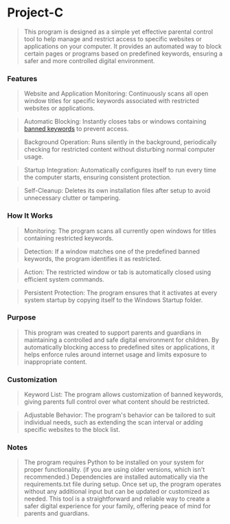 # Project-C
> This program is designed as a simple yet effective parental control tool to help manage and restrict access to specific websites or applications on your computer. It provides an automated way to block certain pages or programs based on predefined keywords, ensuring a safer and more controlled digital environment.

### Features
> Website and Application Monitoring: Continuously scans all open window titles for specific keywords associated with restricted websites or applications.

> Automatic Blocking: Instantly closes tabs or windows containing [banned keywords](https://raw.githubusercontent.com/zgndia/Project-C/refs/heads/main/banned_words.json) to prevent access.

> Background Operation: Runs silently in the background, periodically checking for restricted content without disturbing normal computer usage.

> Startup Integration: Automatically configures itself to run every time the computer starts, ensuring consistent protection.

> Self-Cleanup: Deletes its own installation files after setup to avoid unnecessary clutter or tampering.
### How It Works
> Monitoring: The program scans all currently open windows for titles containing restricted keywords.

> Detection: If a window matches one of the predefined banned keywords, the program identifies it as restricted.

> Action: The restricted window or tab is automatically closed using efficient system commands.

> Persistent Protection: The program ensures that it activates at every system startup by copying itself to the Windows Startup folder.
### Purpose
> This program was created to support parents and guardians in maintaining a controlled and safe digital environment for children. By automatically blocking access to predefined sites or applications, it helps enforce rules around internet usage and limits exposure to inappropriate content.

### Customization
> Keyword List: The program allows customization of banned keywords, giving parents full control over what content should be restricted.

> Adjustable Behavior: The program's behavior can be tailored to suit individual needs, such as extending the scan interval or adding specific websites to the block list.
### Notes
> The program requires Python to be installed on your system for proper functionality. (if you are using older versions, which isn't recommended.)
> Dependencies are installed automatically via the requirements.txt file during setup.
> Once set up, the program operates without any additional input but can be updated or customized as needed.
> This tool is a straightforward and reliable way to create a safer digital experience for your family, offering peace of mind for parents and guardians.
